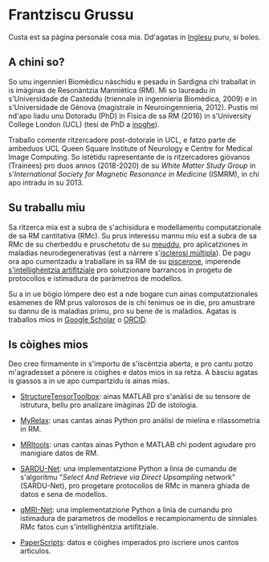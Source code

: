 # Frantziscu Grussu
Custa est sa pàgina personale cosa mia. Dd'agatas in [Inglesu](https://github.com/fragrussu/fragrussu.github.io/blob/master/README.md) puru, si boles.

## A chini so? 
So unu ingennieri Biomèdicu nàschidu e pesadu in Sardigna chi traballat in is imàginas de Resonàntzia Manniètica (RM). Mi so laureadu in s'Universidade de Casteddu (triennale in ingennieria Biomèdica, 2009) e in s'Universidade de Gènova (magistrale in Neuroingennieria, 2012). Pustis mi nd'apo liadu unu Dotoradu (PhD) in Fìsica de sa RM (2016) in s'University College London (UCL) (tesi de PhD a [inoghe](https://discovery.ucl.ac.uk/id/eprint/1477007/7/FGrussu_PhD_final_20160320.pdf)).

Traballo comente ritzercadore post-dotorale in UCL, e fatzo parte de ambeduos UCL Queen Square Institute of Neurology e Centre for Medical Image Computing. So istètidu rapresentante de is ritzercadores giòvanos (Trainees) pro duos annos (2018-2020) de su _White Matter Study Group_ in s'_International Society for Magnetic Resonance in Medicine_ (ISMRM), in chi apo intradu in su 2013.

## Su traballu miu
Sa ritzerca mia est a subra de s'achisidura e modellamentu computatzionale de sa RM cantitativa (RMc). Su prus interessu mannu miu est a subra de sa RMc de su cherbeddu e pruschetotu de su [meuddu](https://doi.org/10.1016/j.neuroimage.2020.116884), pro aplicatziones in maladias neurodegenerativas (est a nàrrere s'[isclerosi mùltipla](https://doi.org/10.1002/acn3.445)). De pagu ora apo cumentzadu a traballare  in sa RM de su [piscerone](https://doi.org/10.1101/2020.05.26.116491), imperende [s'intellighèntzia artifitziale](https://github.com/fragrussu/sardunet) pro solutzionare barrancos in progetu de protocollos e istimadura de paràmetros de modellos. 

Su a in ue bògio lòmpere deo est a nde bogare cun ainas computatzionales esàmenes de RM prus valorosos de is chi tenimus oe in die, pro amustrare su dannu de is maladias primu, pro su bene de is malàdios. Agatas is traballos mios in [Google Scholar](https://scholar.google.co.uk/citations?user=Zj5Vt3YAAAAJ&hl=en&oi=sra) o [ORCID](https://orcid.org/0000-0002-0945-3909/print).

## Is còighes mios 
Deo creo firmamente in s'importu de s'iscèntzia aberta, e pro cantu potzo m'agradesset a pònere is còighes e datos mios in sa retza. A bàsciu agatas is giassos a in ue apo cumpartzidu is ainas mias. 

* [StructureTensorToolbox](https://github.com/fragrussu/StructureTensorToolbox): ainas MATLAB pro s'anàlisi de su tensore de istrutura, bellu pro analizare imàginas 2D de istologia.

* [MyRelax](https://github.com/fragrussu/MyRelax): unas cantas ainas Python pro anàlisi de mielina e rilassometria in RM.

* [MRItools](https://github.com/fragrussu/MRItools): unas cantas ainas Python e MATLAB chi podent agiudare pro manigiare datos de RM.

* [SARDU-Net](https://github.com/fragrussu/sardunet): una implementatzione Python a lìnia de cumandu de s'algoritmu "_Select And Retrieve via Direct Upsampling_ network" (SARDU-Net), pro progetare protocollos de RMc in manera ghiada de datos e sena de modellos.

* [qMRI-Net](https://github.com/fragrussu/qMRINet): una implementatzione Python a lìnia de cumandu pro istimadura de parametros de modellos e recampionamentu de sinniales RMc fatos cun s'intellighèntzia artifitziale.

* [PaperScripts](https://github.com/fragrussu/PaperScripts): datos e còighes imperados pro iscrìere unos cantos artìculos.
